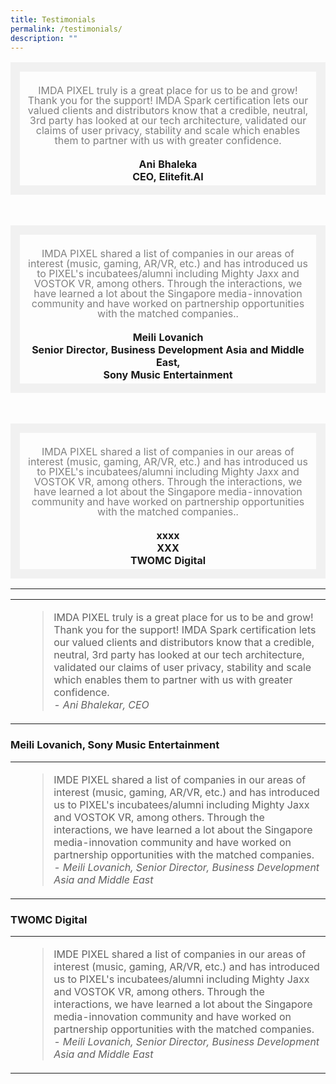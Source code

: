 ```yaml
---
title: Testimonials
permalink: /testimonials/
description: ""
---
```

<table>
		<td style="border: 15px solid #F1F1F1; width:70%; text-align: center;">
				<br><span style="font-size:1.em; line-height:1em; color:grey"> IMDA PIXEL truly is a great place for us to be and grow! Thank you for the support! IMDA Spark certification lets our valued clients and distributors know that a credible, neutral, 3rd party has looked at our tech architecture, validated our claims of user privacy, stability and scale which enables them to partner with us with greater confidence.</span>
	<br><br>
		<b>Ani Bhaleka<br>CEO, Elitefit.AI</b>
		</td>
</table><br>

<table>
		<td style="border: 15px solid #F1F1F1; width:70%; text-align: center;">
				<br><span style="font-size:1.em; line-height:1em; color:grey"> IMDA PIXEL shared a list of companies in our areas of interest (music, gaming, AR/VR, etc.) and has introduced us to PIXEL's incubatees/alumni including Mighty Jaxx and VOSTOK VR, among others. Through the interactions, we have learned a lot about the Singapore media-innovation community and have worked on partnership opportunities with the matched companies..</span>
	<br><br>
		<b>Meili Lovanich<br>Senior Director, Business Development Asia and Middle East,<br>Sony Music Entertainment</b>
		</td>
</table><br>

<table>
	<td style="border: 15px solid #F1F1F1; width:100%; text-align: center;">
				<br><span style="font-size:1.em; line-height:1em; color:grey"> IMDA PIXEL shared a list of companies in our areas of interest (music, gaming, AR/VR, etc.) and has introduced us to PIXEL's incubatees/alumni including Mighty Jaxx and VOSTOK VR, among others. Through the interactions, we have learned a lot about the Singapore media-innovation community and have worked on partnership opportunities with the matched companies..</span>
	<br><br>
		<b>xxxx<br>XXX<br>TWOMC Digital</b>
		</td>	
</table> 

---


<table>
	<tr>
		<td style="width:-25%; text-align: center; vertical-align:middle; border-bottom:none;"></td>
		<td style="vertical-align:middle; border-bottom:none;">
			<blockquote>
			IMDA PIXEL truly is a great place for us to be and grow! Thank you for the support! IMDA Spark certification lets our valued clients and distributors know that a credible, neutral, 3rd party has looked at our tech architecture, validated our claims of user privacy, stability and scale which enables them to partner with us with greater confidence.
			<br><i>- Ani Bhalekar, CEO</i>
			</blockquote>
		</td>
	</tr>

</table>

### Meili Lovanich, Sony Music Entertainment

<table>
	<tr>
		<td style="width:-25%; text-align: center; vertical-align:middle; border-bottom:none;"></td>
		<td style="vertical-align:middle; border-bottom:none;">
			<blockquote>
			IMDE PIXEL shared a list of companies in our areas of interest (music, gaming, AR/VR, etc.) and has introduced us to PIXEL's incubatees/alumni including Mighty Jaxx and VOSTOK VR, among others. Through the interactions, we have learned a lot about the Singapore media-innovation community and have worked on partnership opportunities with the matched companies.
			<br><i>- Meili Lovanich, Senior Director, Business Development Asia and Middle East</i>
			</blockquote>
		</td>
	</tr>

</table>

### TWOMC Digital

<table>
	<tr>
		<td style="width:-25%; text-align: center; vertical-align:middle; border-bottom:none;"></td>
		<td style="vertical-align:middle; border-bottom:none;">
			<blockquote>
			IMDE PIXEL shared a list of companies in our areas of interest (music, gaming, AR/VR, etc.) and has introduced us to PIXEL's incubatees/alumni including Mighty Jaxx and VOSTOK VR, among others. Through the interactions, we have learned a lot about the Singapore media-innovation community and have worked on partnership opportunities with the matched companies.
			<br><i>- Meili Lovanich, Senior Director, Business Development Asia and Middle East</i>
			</blockquote>
		</td>
	</tr>

</table>